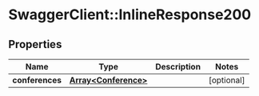 # SwaggerClient::InlineResponse200

## Properties
Name | Type | Description | Notes
------------ | ------------- | ------------- | -------------
**conferences** | [**Array&lt;Conference&gt;**](Conference.md) |  | [optional] 


